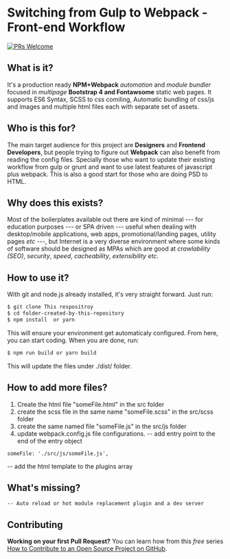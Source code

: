 # Switching from Gulp to Webpack - Front-end Workflow

[![PRs Welcome](https://img.shields.io/badge/PRs-welcome-brightgreen.svg?style=flat-square)](http://makeapullrequest.com) 

## What is it?

It's a production ready **NPM+Webpack** _automation_ and _module bundler_ focused in _multipage_ **Bootstrap 4 and Fontawsome** static web pages. It supports ES6 Syntax, SCSS to css comiling, Automatic bundling of css/js and images and multiple html files each with separate set of assets.

## Who is this for?

The main target audience for this project are **Designers** and **Frontend Developers**, but people trying to figure out **Webpack** can also benefit from reading the config files. Specially those who want to update their existing workflow from gulp or grunt and want to use latest features of javascript plus webpack. This is also a good start for those who are doing PSD to HTML.

## Why does this exists?

Most of the boilerplates available out there are kind of minimal --- for education purposes --- or SPA driven --- useful when dealing with desktop/mobile applications, web apps, promotional/landing pages, utility pages _etc_  ---, but Internet is a very diverse environment where some kinds of software should be designed as MPAs which are good at _crawlability (SEO)_, _security_, _speed_, _cacheability_, _extensibility_ _etc_.

## How to use it?

With git and node.js already installed, it's very straight forward. Just run:

```sh
$ git clone This respositroy
$ cd folder-created-by-this-repository
$ npm install  or yarn
```

This will ensure your environment get automaticaly configured. From here, you can start coding. When you are done, run:

```sh
$ npm run build or yarn build
```

This will update the files under ./dist/ folder. 


## How to add more files?
1. Create the html file "someFile.html" in the src folder
2. create the scss file in the same name "someFile.scss" in the src/scss folder
3. create the same named file "someFile.js" in the src/js folder
4. update webpack.config.js file configurations.
	-- add entry point to the end of the entry object
```
someFile: './src/js/someFile.js',
```

-- add the html template to the plugins array

## What's missing?
	-- Auto reload or hot module replacement plugin and a dev server

## Contributing

**Working on your first Pull Request?** You can learn how from this *free* series [How to Contribute to an Open Source Project on GitHub](https://egghead.io/series/how-to-contribute-to-an-open-source-project-on-github).
